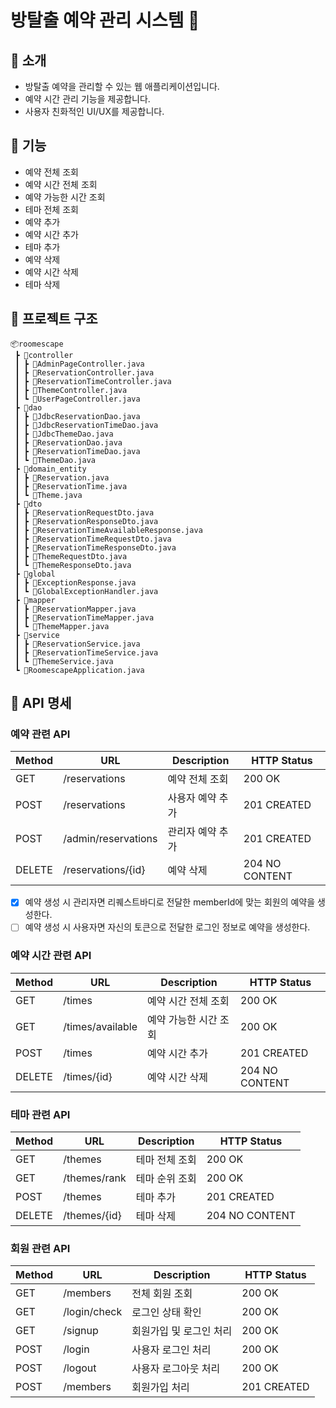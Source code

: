 # 방탈출 예약 관리 시스템 🚪

## 📌 소개

- 방탈출 예약을 관리할 수 있는 웹 애플리케이션입니다.
- 예약 시간 관리 기능을 제공합니다.
- 사용자 친화적인 UI/UX를 제공합니다.

## 📌 기능

- 예약 전체 조회
- 예약 시간 전체 조회
- 예약 가능한 시간 조회
- 테마 전체 조회
- 예약 추가
- 예약 시간 추가
- 테마 추가
- 예약 삭제
- 예약 시간 삭제
- 테마 삭제

## 📌 프로젝트 구조

```
📦roomescape
 ┣ 📂controller
 ┃ ┣ 📜AdminPageController.java
 ┃ ┣ 📜ReservationController.java
 ┃ ┣ 📜ReservationTimeController.java
 ┃ ┣ 📜ThemeController.java
 ┃ ┗ 📜UserPageController.java
 ┣ 📂dao
 ┃ ┣ 📜JdbcReservationDao.java
 ┃ ┣ 📜JdbcReservationTimeDao.java
 ┃ ┣ 📜JdbcThemeDao.java
 ┃ ┣ 📜ReservationDao.java
 ┃ ┣ 📜ReservationTimeDao.java
 ┃ ┗ 📜ThemeDao.java
 ┣ 📂domain_entity
 ┃ ┣ 📜Reservation.java
 ┃ ┣ 📜ReservationTime.java
 ┃ ┗ 📜Theme.java
 ┣ 📂dto
 ┃ ┣ 📜ReservationRequestDto.java
 ┃ ┣ 📜ReservationResponseDto.java
 ┃ ┣ 📜ReservationTimeAvailableResponse.java
 ┃ ┣ 📜ReservationTimeRequestDto.java
 ┃ ┣ 📜ReservationTimeResponseDto.java
 ┃ ┣ 📜ThemeRequestDto.java
 ┃ ┗ 📜ThemeResponseDto.java
 ┣ 📂global
 ┃ ┣ 📜ExceptionResponse.java
 ┃ ┗ 📜GlobalExceptionHandler.java
 ┣ 📂mapper
 ┃ ┣ 📜ReservationMapper.java
 ┃ ┣ 📜ReservationTimeMapper.java
 ┃ ┗ 📜ThemeMapper.java
 ┣ 📂service
 ┃ ┣ 📜ReservationService.java
 ┃ ┣ 📜ReservationTimeService.java
 ┃ ┗ 📜ThemeService.java
 ┗ 📜RoomescapeApplication.java
```

## 📌 API 명세

### 예약 관련 API

| Method | URL                 | Description | HTTP Status    |
|--------|---------------------|-------------|----------------|
| GET    | /reservations       | 예약 전체 조회    | 200 OK         |
| POST   | /reservations       | 사용자 예약 추가   | 201 CREATED    |
| POST   | /admin/reservations | 관리자 예약 추가   | 201 CREATED    |
| DELETE | /reservations/{id}  | 예약 삭제       | 204 NO CONTENT |

-[x] 예약 생성 시 관리자면 리퀘스트바디로 전달한 memberId에 맞는 회원의 예약을 생성한다.
-[ ] 예약 생성 시 사용자면 자신의 토큰으로 전달한 로그인 정보로 예약을 생성한다.

### 예약 시간 관련 API

| Method | URL              | Description  | HTTP Status    |
|--------|------------------|--------------|----------------|
| GET    | /times           | 예약 시간 전체 조회  | 200 OK         |
| GET    | /times/available | 예약 가능한 시간 조회 | 200 OK         |
| POST   | /times           | 예약 시간 추가     | 201 CREATED    |
| DELETE | /times/{id}      | 예약 시간 삭제     | 204 NO CONTENT |

### 테마 관련 API

| Method | URL          | Description | HTTP Status    |
|--------|--------------|-------------|----------------|
| GET    | /themes      | 테마 전체 조회    | 200 OK         |
| GET    | /themes/rank | 테마 순위 조회    | 200 OK         |
| POST   | /themes      | 테마 추가       | 201 CREATED    |
| DELETE | /themes/{id} | 테마 삭제       | 204 NO CONTENT |

### 회원 관련 API

| Method | URL          | Description   | HTTP Status |
|--------|--------------|---------------|-------------|
| GET    | /members     | 전체 회원 조회      | 200 OK      |
| GET    | /login/check | 로그인 상태 확인     | 200 OK      |
| GET    | /signup      | 회원가입 및 로그인 처리 | 200 OK      |
| POST   | /login       | 사용자 로그인 처리    | 200 OK      |
| POST   | /logout      | 사용자 로그아웃 처리   | 200 OK      |
| POST   | /members     | 회원가입 처리       | 201 CREATED |
